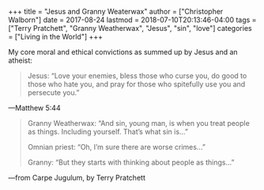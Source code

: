 +++
title = "Jesus and Granny Weaterwax"
author = ["Christopher Walborn"]
date = 2017-08-24
lastmod = 2018-07-10T20:13:46-04:00
tags = ["Terry Pratchett", "Granny Weatherwax", "Jesus", "sin", "love"]
categories = ["Living in the World"]
+++

My core moral and ethical convictions as summed up by Jesus and an atheist:<!--more-->

> Jesus: &ldquo;Love your enemies, bless those who curse you, do good to those who hate you, and pray for those who spitefully use you and persecute you.&rdquo;

<p class="work-ref">—Matthew 5:44</p>

> Granny Weatherwax: &ldquo;And sin, young man, is when you treat people as things. Including yourself. That&rsquo;s what sin is...&rdquo;
>
> Omnian priest: &ldquo;Oh, I&rsquo;m sure there are worse crimes...&rdquo;
>
> Granny: &ldquo;But they starts with thinking about people as things...&rdquo;

<p class="work-ref">—from Carpe Jugulum, by Terry Pratchett</p>
